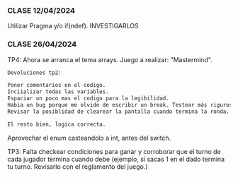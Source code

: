 ### CLASE 12/04/2024

Utilizar Pragma y/o if(ndef).   INVESTIGARLOS

### CLASE 26/04/2024

TP4: Ahora se arranca el tema arrays. Juego a realizar: "Mastermind".

```bash
Devoluciones tp2:

Poner comentarios en el codigo.
Inciializar todas las variables.
Espaciar un poco mas el codigo para la legibilidad.
Habia un bug porque me olvide de escribir un break. Testear más rigurosamente.
Revisar la posiblidad de clearear la pantalla cuando termina la ronda.

El resto bien, logica correcta.
```

Aprovechar el enum casteandolo a int, antes del switch.

TP3: Falta checkear condiciones para ganar y corroborar que el turno de cada jugador termina cuando debe (ejemplo, si sacas 1 en el dado termina tu turno. Revisarlo con el reglamento del juego.)
